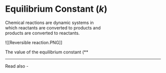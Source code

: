 # Equilibrium Constant (*k*)

Chemical reactions are dynamic systems in  
which reactants are converted to products and  
products are converted to reactants.

![[Reversible reaction.PNG]]

The value of the equilibrium constant (**




---
Read also - 